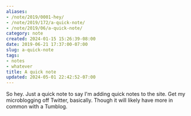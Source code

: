 ```yaml
---
aliases:
- /note/2019/0001-hey/
- /note/2019/172/a-quick-note/
- /note/2019/06/a-quick-note/
category: note
created: 2024-01-15 15:26:39-08:00
date: 2019-06-21 17:37:00-07:00
slug: a-quick-note
tags:
- notes
- whatever
title: A quick note
updated: 2024-05-01 22:42:52-07:00
---
```


So hey. Just a quick note to say I'm adding quick notes to the site. Get my
microblogging off Twitter, basically. Though it will likely have more in common
with a Tumblog.